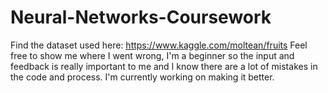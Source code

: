 # Neural-Networks-Coursework

Find the dataset used here: https://www.kaggle.com/moltean/fruits
Feel free to show me where I went wrong, I'm a beginner so the input and feedback is really important to me and I know there are a lot of mistakes in the code and process. I'm currently working on making it better.
